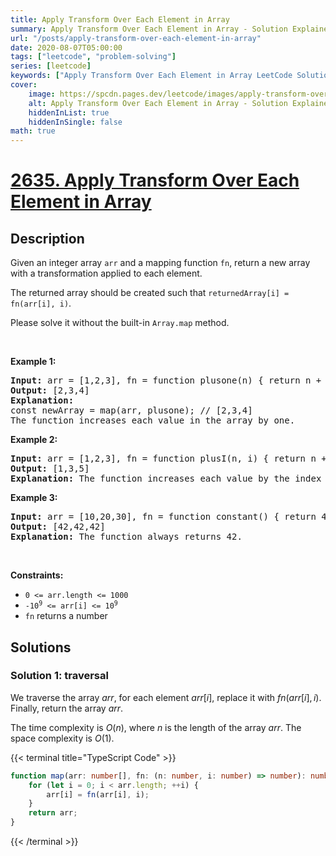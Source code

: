 ```yaml
---
title: Apply Transform Over Each Element in Array
summary: Apply Transform Over Each Element in Array - Solution Explained
url: "/posts/apply-transform-over-each-element-in-array"
date: 2020-08-07T05:00:00
tags: ["leetcode", "problem-solving"]
series: [leetcode]
keywords: ["Apply Transform Over Each Element in Array LeetCode Solution Explained in all languages", "2635", "leetcode question 2635", "Apply Transform Over Each Element in Array", "LeetCode", "leetcode solution in Python3 C++ Java Go PHP Ruby Swift TypeScript Rust C# JavaScript C", "GeeksforGeeks", "InterviewBit", "Coding Ninjas", "HackerRank", "HackerEarth", "CodeChef", "TopCoder", "AlgoExpert", "freeCodeCamp", "Codeforces", "GitHub", "AtCoder", "Samir Paul"]
cover:
    image: https://spcdn.pages.dev/leetcode/images/apply-transform-over-each-element-in-array.webp
    alt: Apply Transform Over Each Element in Array - Solution Explained
    hiddenInList: true
    hiddenInSingle: false
math: true
---
```



# [2635. Apply Transform Over Each Element in Array](https://leetcode.com/problems/apply-transform-over-each-element-in-array)


## Description

<p>Given an integer array&nbsp;<code>arr</code>&nbsp;and a mapping function&nbsp;<code>fn</code>, return&nbsp;a new array with a transformation applied to each element.</p>

<p>The returned array should be created such that&nbsp;<code>returnedArray[i] = fn(arr[i], i)</code>.</p>

<p>Please solve it without the built-in <code>Array.map</code> method.</p>

<p>&nbsp;</p>
<p><strong class="example">Example 1:</strong></p>

<pre>
<strong>Input:</strong> arr = [1,2,3], fn = function plusone(n) { return n + 1; }
<strong>Output:</strong> [2,3,4]
<strong>Explanation:</strong>
const newArray = map(arr, plusone); // [2,3,4]
The function increases each value in the array by one. 
</pre>

<p><strong class="example">Example 2:</strong></p>

<pre>
<strong>Input:</strong> arr = [1,2,3], fn = function plusI(n, i) { return n + i; }
<strong>Output:</strong> [1,3,5]
<strong>Explanation:</strong> The function increases each value by the index it resides in.
</pre>

<p><strong class="example">Example 3:</strong></p>

<pre>
<strong>Input:</strong> arr = [10,20,30], fn = function constant() { return 42; }
<strong>Output:</strong> [42,42,42]
<strong>Explanation:</strong> The function always returns 42.
</pre>

<p>&nbsp;</p>
<p><strong>Constraints:</strong></p>

<ul>
	<li><code>0 &lt;= arr.length &lt;= 1000</code></li>
	<li><code><font face="monospace">-10<sup>9</sup>&nbsp;&lt;= arr[i] &lt;= 10<sup>9</sup></font></code></li>
	<li><code>fn</code> returns a number</li>
</ul>

## Solutions

### Solution 1: traversal

We traverse the array $arr$, for each element $arr[i]$, replace it with $fn(arr[i], i)$. Finally, return the array $arr$.

The time complexity is $O(n)$, where $n$ is the length of the array $arr$. The space complexity is $O(1)$.

<!-- tabs:start -->

{{< terminal title="TypeScript Code" >}}
```ts
function map(arr: number[], fn: (n: number, i: number) => number): number[] {
    for (let i = 0; i < arr.length; ++i) {
        arr[i] = fn(arr[i], i);
    }
    return arr;
}
```
{{< /terminal >}}

<!-- tabs:end -->

<!-- end -->
